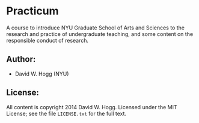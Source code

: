 # Practicum

A course to introduce NYU Graduate School of Arts and Sciences to the
research and practice of undergraduate teaching, and some content on
the responsible conduct of research.

## Author:

- David W. Hogg (NYU)

## License:

All content is copyright 2014 David W. Hogg.
Licensed under the MIT License; see the file `LICENSE.txt` for the full text.
